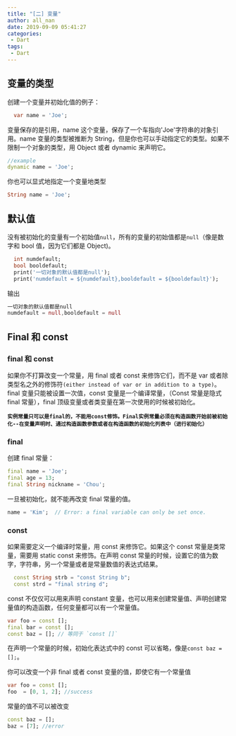 ```yaml
---
title: "[二] 变量"
author: all_nan
date: 2019-09-09 05:41:27
categories: 
 - Dart
tags: 
 - Dart
---
```


## 变量的类型

创建一个变量并初始化值的例子：

```Dart
  var name = 'Joe';
```

变量保存的是引用，name 这个变量，保存了一个车指向'Joe'字符串的对象引用。name 变量的类型被推断为 String，但是你也可以手动指定它的类型。如果不限制一个对象的类型，用 Object 或者 dynamic 来声明它。

```Dart
//example
dynamic name = 'Joe';
```

你也可以显式地指定一个变量地类型

```Dart
String name = 'Joe';
```

## 默认值

没有被初始化的变量有一个初始值`null`，所有的变量的初始值都是`null`（像是数字和 bool 值，因为它们都是 Object)。

```Dart
  int numdefault;
  bool booldefault;
  print('一切对象的默认值都是null');
  print('numdefault = ${numdefault},booldefault = ${booldefault}');
```

输出

```Dart
一切对象的默认值都是null
numdefault = null,booldefault = null
```

## Final 和 const

### final 和 const

如果你不打算改变一个常量，用 final 或者 const 来修饰它们，而不是 var 或者除类型名之外的修饰符`(either instead of var or in addition to a type)`。final 变量只能被设置一次值，const 变量是一个编译常量，（Const 常量是隐式 final 常量），final 顶级变量或者类变量在第一次使用的时候被初始化。

**`实例常量只可以是final的，不能用const修饰。Final实例常量必须在构造函数开始前被初始化--在变量声明时、通过构造函数参数或者在构造函数的初始化列表中（进行初始化）`**

### final

创建 final 常量：

```Dart
final name = 'Joe';
final age = 13;
final String nickname = 'Chou';
```

一旦被初始化，就不能再改变 final 常量的值。

```Dart
name = 'Kim';  // Error: a final variable can only be set once.
```

<!-- ![final常量不能改动值](../images/2019/09/10/8307d860-d373-11e9-8f86-9b3936cfc1fe.jpg) -->

### const

如果需要定义一个编译时常量，用 const 来修饰它。如果这个 const 常量是类常量，需要用 static const 来修饰。在声明 const 常量的时候，设置它的值为数字，字符串，另一个常量或者是常量数值的表达式结果。

```Dart
  const String strb = "const String b";
  const strd = "final string d";
```

const 不仅仅可以用来声明 constant 变量，也可以用来创建常量值、声明创建常量值的构造函数，任何变量都可以有一个常量值。

```Dart
var foo = const [];
final bar = const [];
const baz = []; // 等同于 `const []`
```

在声明一个常量的时候，初始化表达式中的 const 可以省略，像是`const baz = [];`。

你可以改变一个非 final 或者 const 变量的值，即使它有一个常量值

```Dart
var foo = const [];
foo  = [0, 1, 2]; //success
```

常量的值不可以被改变

```Dart
const baz = [];
baz = [7]; //error
```
